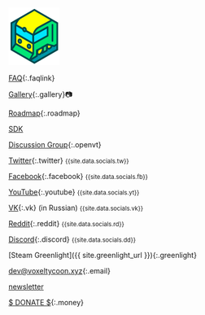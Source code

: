 <a class="logo" href="/">
  <img src="logo.png"/>
</a>

[FAQ](/faq){:.faqlink}

[Gallery](/gallery){:.gallery}:camera:

[Roadmap](https://trello.com/b/3susroHe/vt-roadmap){:.roadmap}

[SDK](/sdk)

[Discussion Group](https://github.com/andrewpey/open-voxel-tycoon){:.openvt}

[Twitter](//twitter.com/VoxelTycoon){:.twitter} <small>{{site.data.socials.tw}}</small>

[Facebook](//facebook.com/VoxelTycoon){:.facebook} <small>{{site.data.socials.fb}} </small>

[YouTube](//youtube.com/c/voxeltycoongame){:.youtube} <small>{{site.data.socials.yt}} </small>

[VK](//vk.com/VoxelTycoon){:.vk} (in Russian) <small>{{site.data.socials.vk}}</small>

[Reddit](//reddit.com/r/voxeltycoon){:.reddit} <small>{{site.data.socials.rd}} </small>

[Discord](//discord.gg/64KPWd5){:.discord} <small>{{site.data.socials.dd}} </small>

[Steam Greenlight]({{ site.greenlight_url }}){:.greenlight}

[dev@voxeltycoon.xyz](mailto:dev@voxeltycoon.xyz){:.email}

[newsletter]({{site.newsletter_url}})

[$ DONATE $](/donate){:.money}
